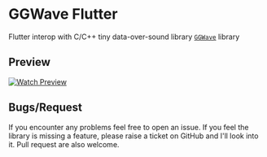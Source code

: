 # GGWave Flutter
Flutter interop with C/C++ tiny data-over-sound library [`GGWave`](https://github.com/ggerganov/ggwave) library

## Preview
[![Watch Preview](https://img.youtube.com/vi/RnmpKBa7F0Q/hqdefault.jpg)](https://www.youtube.com/embed/RnmpKBa7F0Q)

## Bugs/Request
If you encounter any problems feel free to open an issue. If you feel the library is missing a feature, please raise a ticket on GitHub and I'll look into it. Pull request are also welcome.

